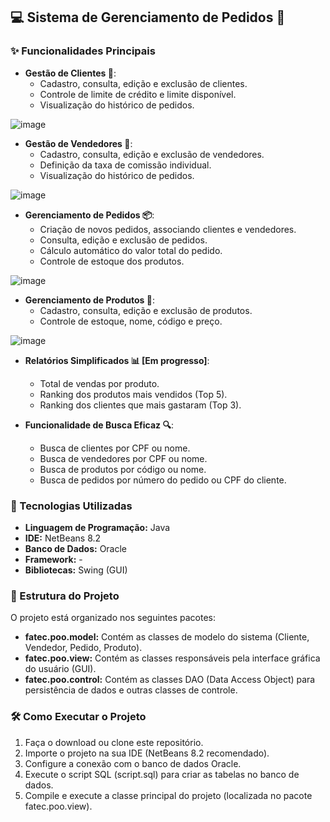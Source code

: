 ## 💻 Sistema de Gerenciamento de Pedidos 🍕

### ✨ Funcionalidades Principais

* **Gestão de Clientes 👥**:
    * Cadastro, consulta, edição e exclusão de clientes.
    * Controle de limite de crédito e limite disponível.
    * Visualização do histórico de pedidos.

![image](https://github.com/lucasneiva/gerenciamento-produtos-pedidos/assets/112989505/cf6e82d5-e02d-4315-ade6-4de45b80d8dc)

      
* **Gestão de Vendedores 👔**:
    * Cadastro, consulta, edição e exclusão de vendedores.
    * Definição da taxa de comissão individual.
    * Visualização do histórico de pedidos.

![image](https://github.com/lucasneiva/gerenciamento-produtos-pedidos/assets/112989505/bc089a72-f909-4f7b-9956-083c6c508ed8)

* **Gerenciamento de Pedidos 📦**:
    * Criação de novos pedidos, associando clientes e vendedores.
    * Consulta, edição e exclusão de pedidos.
    * Cálculo automático do valor total do pedido.
    * Controle de estoque dos produtos.

![image](https://github.com/lucasneiva/gerenciamento-produtos-pedidos/assets/112989505/ad07cfbf-c926-4f25-babc-78bfbcd2e0ea)

* **Gerenciamento de Produtos 🍕**:
    * Cadastro, consulta, edição e exclusão de produtos.
    * Controle de estoque, nome, código e preço.

![image](https://github.com/lucasneiva/gerenciamento-produtos-pedidos/assets/112989505/6aa42b3e-033a-43d8-89a5-e9de87f7c474)


* **Relatórios Simplificados 📊 [Em progresso]**:
    * Total de vendas por produto.
    * Ranking dos produtos mais vendidos (Top 5).
    * Ranking dos clientes que mais gastaram (Top 3).
      
* **Funcionalidade de Busca Eficaz 🔍**:
    * Busca de clientes por CPF ou nome.
    * Busca de vendedores por CPF ou nome.
    * Busca de produtos por código ou nome.
    * Busca de pedidos por número do pedido ou CPF do cliente.

### 🚀 Tecnologias Utilizadas

* **Linguagem de Programação:** Java
* **IDE:** NetBeans 8.2
* **Banco de Dados:** Oracle
* **Framework:** -
* **Bibliotecas:**  Swing (GUI)

### 📂 Estrutura do Projeto

O projeto está organizado nos seguintes pacotes:

* **fatec.poo.model:** Contém as classes de modelo do sistema (Cliente, Vendedor, Pedido, Produto).
* **fatec.poo.view:** Contém as classes responsáveis pela interface gráfica do usuário (GUI).
* **fatec.poo.control:** Contém as classes DAO (Data Access Object) para persistência de dados e outras classes de controle.

### 🛠️ Como Executar o Projeto

1. Faça o download ou clone este repositório.
2. Importe o projeto na sua IDE (NetBeans 8.2 recomendado).
3. Configure a conexão com o banco de dados Oracle.
4. Execute o script SQL (script.sql) para criar as tabelas no banco de dados.
5. Compile e execute a classe principal do projeto (localizada no pacote fatec.poo.view).
